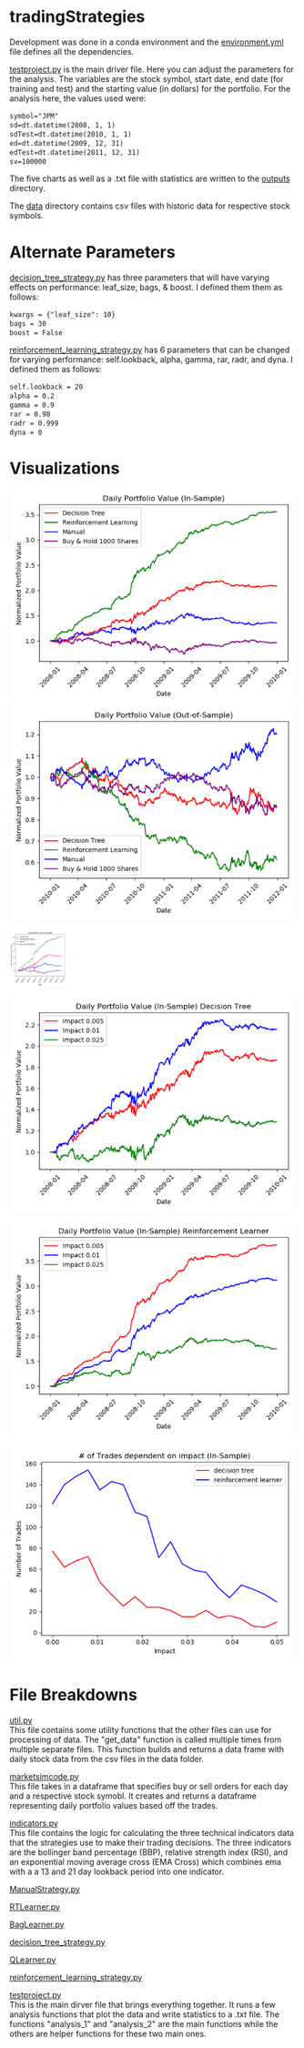 # tradingStrategies
Development was done in a conda environment and the [environment.yml](environment.yml) file defines all the dependencies.

[testproject.py](testproject.py) is the main driver file. Here you can adjust the parameters for the analysis. The variables are the stock symbol, start date, end date (for training and test) and the starting value (in dollars) for the portfolio. For the analysis here, the values used were:

```
symbol="JPM"  
sd=dt.datetime(2008, 1, 1)  
sdTest=dt.datetime(2010, 1, 1)  
ed=dt.datetime(2009, 12, 31)  
edTest=dt.datetime(2011, 12, 31)  
sv=100000
```

The five charts as well as a .txt file with statistics are written to the [outputs](/outputs) directory.

The [data](/data) directory contains csv files with historic data for respective stock symbols.

# Alternate Parameters
[decision_tree_strategy.py](decision_tree_strategy.py) has three parameters that will have varying effects on performance: leaf_size, bags, & boost. I defined them them as follows:

```
kwargs = {"leaf_size": 10}  
bags = 30  
boost = False
```

[reinforcement_learning_strategy.py](reinforcement_learning_strategy.py) has 6 parameters that can be changed for varying performance: self.lookback, alpha, gamma, rar, radr, and dyna. I defined them as follows:

```
self.lookback = 20  
alpha = 0.2  
gamma = 0.9  
rar = 0.98    
radr = 0.999  
dyna = 0
```

# Visualizations
![](./outputs/in_sample_normalized_portfolios.png) ![](./outputs/out_of_sample_normalized_portfolios.png)

<img src="./outputs/in_sample_normalized_portfolios.png" width="100" height="100">

![plot](./outputs/impact_dts.png)

![plot](./outputs/impact_rls.png)

![plot](./outputs/impact_vs_numTrades.png)

# File Breakdowns

[util.py](util.py)  
This file contains some utility functions that the other files can use for processing of data. The "get_data" function is called multiple times from multiple separate files. This function builds and returns a data frame with daily stock data from the csv files in the data folder.

[marketsimcode.py](marketsimcode.py)  
This file takes in a dataframe that specifies buy or sell orders for each day and a respective stock symobl. It creates and returns a dataframe representing daily portfolio values based off the trades.

[indicators.py](indicators.py)  
This file contains the logic for calculating the three technical indicators data that the strategies use to make their trading decisions. The three indicators are the bollinger band percentage (BBP), relative strength index (RSI), and an exponential moving average cross (EMA Cross) which combines ema with a a 13 and 21 day lookback period into one indicator.

[ManualStrategy.py](ManualStrategy.py)

[RTLearner.py](RTLearner.py)

[BagLearner.py](BagLearner.py)

[decision_tree_strategy.py](decision_tree_strategy.py)

[QLearner.py](QLearner.py)

[reinforcement_learning_strategy.py](reinforcement_learning_strategy.py)

[testproject.py](testproject.py)  
This is the main dirver file that brings everything together. It runs a few analysis functions that plot the data and write statistics to a .txt file. The functions "analysis_1" and "analysis_2" are the main functions while the others are helper functions for these two main ones.
